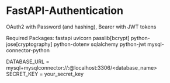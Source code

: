# FastAPI-Authentication
OAuth2 with Password (and hashing), Bearer with JWT tokens

Required Packages:
 fastapi uvicorn passlib[bcrypt] python-jose[cryptography] python-dotenv sqlalchemy python-jwt mysql-connector-python

DATABASE_URL = mysql+mysqlconnector://<username>:<password>@localhost:3306/<database_name>
SECRET_KEY = your_secret_key
